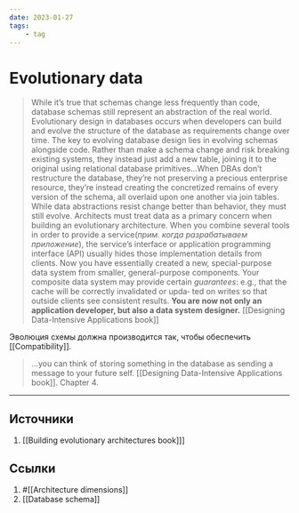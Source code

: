 ```yaml
---
date: 2023-01-27
tags:
    - tag
---
```


# Evolutionary data

> While it’s true that schemas change less frequently than code, database schemas still represent an abstraction of the real world.
> Evolutionary design in databases occurs when developers can build and evolve the structure of the database as requirements change over time.
> The key to evolving database design lies in evolving schemas alongside code.
> Rather than make a schema change and risk breaking existing systems, they instead just add a new table, joining it to the original using relational database primitives...When DBAs don’t restructure the database, they’re not preserving a precious enterprise resource, they’re instead creating the concretized remains of every version of the schema, all overlaid upon one another via join tables.
> While data abstractions resist change better than behavior, they must still evolve. Architects must treat data as a primary concern when building an evolutionary architecture.
> When you combine several tools in order to provide a service(*прим. когда разрабатываем приложение*), the service’s interface or application programming interface (API) usually hides those implementation details from clients. Now you have essentially created a new, special-purpose data system from smaller, general-purpose components. Your composite data system may provide certain *guarantees*: e.g., that the cache will be correctly invalidated or upda‐ ted on writes so that outside clients see consistent results. **You are now not only an application developer, but also a data system designer.** [[Designing Data-Intensive Applications book]]

Эволюция схемы должна производится так, чтобы обеспечить [[Compatibility]].
> ...you can think of storing something in the database as sending a message to your future self. [[Designing Data-Intensive Applications book]]. Chapter 4.

---

## Источники

1. [[Building evolutionary architectures book]]]

## Ссылки

1. #[[Architecture dimensions]]
1. [[Database schema]]
